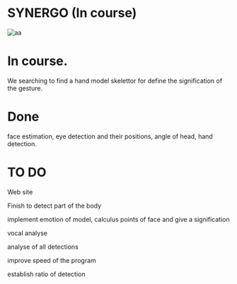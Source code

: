 # SYNERGO (In course)

![aa](https://user-images.githubusercontent.com/54853371/71028191-20fd8b00-210d-11ea-90fd-2ef5c299e2af.png)

<h1>In course. </h1>

We searching to find a hand model skelettor for define the signification of the gesture.

<h1>Done</h1>

face estimation, eye detection and their positions, angle of head, hand detection.



<h1>TO DO</h1>

Web site

Finish to detect part of the body

implement emotion of model, calculus points of face and give a signification

vocal analyse

analyse of all detections

improve speed of the program

establish ratio of detection
